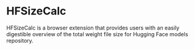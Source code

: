 # HFSizeCalc
HFSizeCalc is a browser extension that provides users with an easily digestible overview of the total weight file size for Hugging Face models repository.

